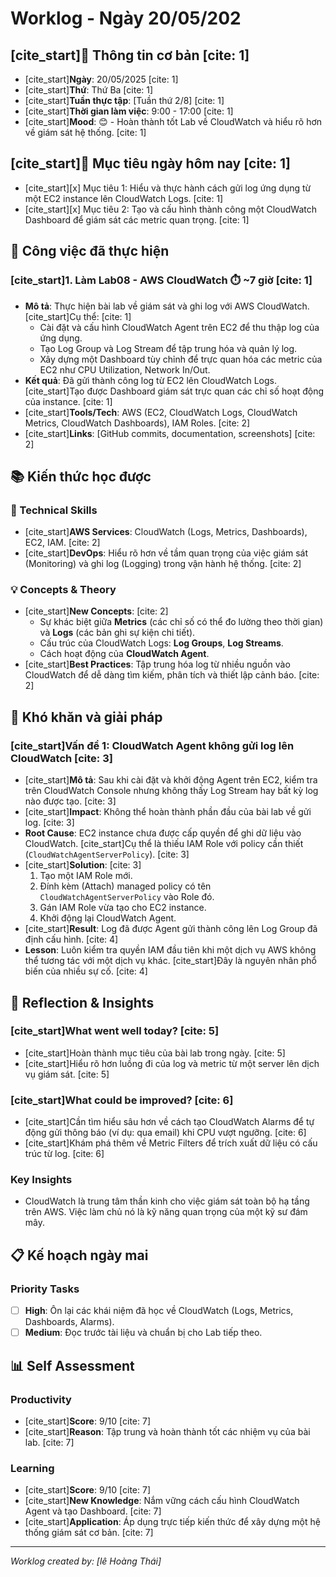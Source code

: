 # Worklog - Ngày 20/05/202
## [cite_start]📅 Thông tin cơ bản [cite: 1]
* [cite_start]**Ngày**: 20/05/2025 [cite: 1]
* [cite_start]**Thứ**: Thứ Ba [cite: 1]
* [cite_start]**Tuần thực tập**: [Tuần thứ 2/8] [cite: 1]
* [cite_start]**Thời gian làm việc**: 9:00 - 17:00 [cite: 1]
* [cite_start]**Mood**: 😊 - Hoàn thành tốt Lab về CloudWatch và hiểu rõ hơn về giám sát hệ thống. [cite: 1]

## [cite_start]🎯 Mục tiêu ngày hôm nay [cite: 1]
* [cite_start][x] Mục tiêu 1: Hiểu và thực hành cách gửi log ứng dụng từ một EC2 instance lên CloudWatch Logs. [cite: 1]
* [cite_start][x] Mục tiêu 2: Tạo và cấu hình thành công một CloudWatch Dashboard để giám sát các metric quan trọng. [cite: 1]

## 💼 Công việc đã thực hiện

### [cite_start]1. Làm Lab08 - AWS CloudWatch ⏱️ ~7 giờ [cite: 1]
* **Mô tả**: Thực hiện bài lab về giám sát và ghi log với AWS CloudWatch. [cite_start]Cụ thể: [cite: 1]
    * Cài đặt và cấu hình CloudWatch Agent trên EC2 để thu thập log của ứng dụng.
    * Tạo Log Group và Log Stream để tập trung hóa và quản lý log.
    * Xây dựng một Dashboard tùy chỉnh để trực quan hóa các metric của EC2 như CPU Utilization, Network In/Out.
* **Kết quả**: Đã gửi thành công log từ EC2 lên CloudWatch Logs. [cite_start]Tạo được Dashboard giám sát trực quan các chỉ số hoạt động của instance. [cite: 1]
* [cite_start]**Tools/Tech**: AWS (EC2, CloudWatch Logs, CloudWatch Metrics, CloudWatch Dashboards), IAM Roles. [cite: 2]
* [cite_start]**Links**: [GitHub commits, documentation, screenshots] [cite: 2]

## 📚 Kiến thức học được

### 🔧 Technical Skills
* [cite_start]**AWS Services**: CloudWatch (Logs, Metrics, Dashboards), EC2, IAM. [cite: 2]
* [cite_start]**DevOps**: Hiểu rõ hơn về tầm quan trọng của việc giám sát (Monitoring) và ghi log (Logging) trong vận hành hệ thống. [cite: 2]

### 💡 Concepts & Theory
* [cite_start]**New Concepts**: [cite: 2]
    * Sự khác biệt giữa **Metrics** (các chỉ số có thể đo lường theo thời gian) và **Logs** (các bản ghi sự kiện chi tiết).
    * Cấu trúc của CloudWatch Logs: **Log Groups**, **Log Streams**.
    * Cách hoạt động của **CloudWatch Agent**.
* [cite_start]**Best Practices**: Tập trung hóa log từ nhiều nguồn vào CloudWatch để dễ dàng tìm kiếm, phân tích và thiết lập cảnh báo. [cite: 2]

## 🚧 Khó khăn và giải pháp

### [cite_start]Vấn đề 1: CloudWatch Agent không gửi log lên CloudWatch [cite: 3]
* [cite_start]**Mô tả**: Sau khi cài đặt và khởi động Agent trên EC2, kiểm tra trên CloudWatch Console nhưng không thấy Log Stream hay bất kỳ log nào được tạo. [cite: 3]
* [cite_start]**Impact**: Không thể hoàn thành phần đầu của bài lab về gửi log. [cite: 3]
* **Root Cause**: EC2 instance chưa được cấp quyền để ghi dữ liệu vào CloudWatch. [cite_start]Cụ thể là thiếu IAM Role với policy cần thiết (`CloudWatchAgentServerPolicy`). [cite: 3]
* [cite_start]**Solution**: [cite: 3]
    1.  Tạo một IAM Role mới.
    2.  Đính kèm (Attach) managed policy có tên `CloudWatchAgentServerPolicy` vào Role đó.
    3.  Gán IAM Role vừa tạo cho EC2 instance.
    4.  Khởi động lại CloudWatch Agent.
* [cite_start]**Result**: Log đã được Agent gửi thành công lên Log Group đã định cấu hình. [cite: 4]
* **Lesson**: Luôn kiểm tra quyền IAM đầu tiên khi một dịch vụ AWS không thể tương tác với một dịch vụ khác. [cite_start]Đây là nguyên nhân phổ biến của nhiều sự cố. [cite: 4]

## 💭 Reflection & Insights

### [cite_start]What went well today? [cite: 5]
* [cite_start]Hoàn thành mục tiêu của bài lab trong ngày. [cite: 5]
* [cite_start]Hiểu rõ hơn luồng đi của log và metric từ một server lên dịch vụ giám sát. [cite: 5]

### [cite_start]What could be improved? [cite: 6]
* [cite_start]Cần tìm hiểu sâu hơn về cách tạo CloudWatch Alarms để tự động gửi thông báo (ví dụ: qua email) khi CPU vượt ngưỡng. [cite: 6]
* [cite_start]Khám phá thêm về Metric Filters để trích xuất dữ liệu có cấu trúc từ log. [cite: 6]

### Key Insights
* CloudWatch là trung tâm thần kinh cho việc giám sát toàn bộ hạ tầng trên AWS. Việc làm chủ nó là kỹ năng quan trọng của một kỹ sư đám mây.

## 📋 Kế hoạch ngày mai

### Priority Tasks
* [ ] **High**: Ôn lại các khái niệm đã học về CloudWatch (Logs, Metrics, Dashboards, Alarms).
* [ ] **Medium**: Đọc trước tài liệu và chuẩn bị cho Lab tiếp theo.

## 📊 Self Assessment

### Productivity
* [cite_start]**Score**: 9/10 [cite: 7]
* [cite_start]**Reason**: Tập trung và hoàn thành tốt các nhiệm vụ của bài lab. [cite: 7]

### Learning
* [cite_start]**Score**: 9/10 [cite: 7]
* [cite_start]**New Knowledge**: Nắm vững cách cấu hình CloudWatch Agent và tạo Dashboard. [cite: 7]
* [cite_start]**Application**: Áp dụng trực tiếp kiến thức để xây dựng một hệ thống giám sát cơ bản. [cite: 7]

---
*Worklog created by: [lê Hoàng Thái]*